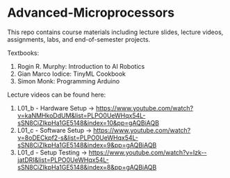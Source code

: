 # Advanced-Microprocessors
This repo contains course materials including lecture slides, lecture videos, assignments, labs, and end-of-semester projects.

Textbooks:
1. Rogin R. Murphy: Introduction to AI Robotics
2. Gian Marco Iodice: TinyML Cookbook
3. Simon Monk: Programming Arduino

Lecture videos can be found here:
1. L01_b - Hardware Setup -> https://www.youtube.com/watch?v=kaNMHkoDdUM&list=PLPO0UeWHqx54L-sSN8CiZIkpHa1GE5148&index=10&pp=gAQBiAQB 
2. L01_c - Software Setup -> https://www.youtube.com/watch?v=8oDECkpf2-s&list=PLPO0UeWHqx54L-sSN8CiZIkpHa1GE5148&index=9&pp=gAQBiAQB 
3. L01_d - Setup Testing -> https://www.youtube.com/watch?v=Izk--jatDRI&list=PLPO0UeWHqx54L-sSN8CiZIkpHa1GE5148&index=8&pp=gAQBiAQB 
